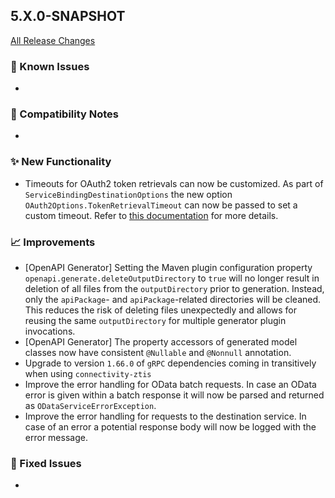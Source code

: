 ## 5.X.0-SNAPSHOT

[All Release Changes](https://github.com/SAP/cloud-sdk-java/releases)

### 🚧 Known Issues

- 

### 🔧 Compatibility Notes

- 

### ✨ New Functionality

- Timeouts for OAuth2 token retrievals can now be customized.
  As part of `ServiceBindingDestinationOptions` the new option `OAuth2Options.TokenRetrievalTimeout` can now be passed to set a custom timeout.
  Refer to [this documentation](https://sap.github.io/cloud-sdk/docs/java/features/connectivity/service-bindings#about-the-options) for more details.

### 📈 Improvements

- \[OpenAPI Generator\] Setting the Maven plugin configuration property `openapi.generate.deleteOutputDirectory` to `true` will no longer result in deletion of all files from the `outputDirectory` prior to generation.
  Instead, only the `apiPackage`- and `apiPackage`-related directories will be cleaned.
  This reduces the risk of deleting files unexpectedly and allows for reusing the same `outputDirectory` for multiple generator plugin invocations.
- \[OpenAPI Generator\] The property accessors of generated model classes now have consistent `@Nullable` and `@Nonnull` annotation.
- Upgrade  to version `1.66.0` of `gRPC` dependencies coming in transitively when using `connectivity-ztis`
- Improve the error handling for OData batch requests.
  In case an OData error is given within a batch response it will now be parsed and returned as `ODataServiceErrorException`.
- Improve the error handling for requests to the destination service.
  In case of an error a potential response body will now be logged with the error message.

### 🐛 Fixed Issues

- 
